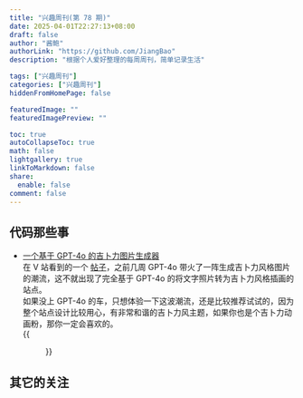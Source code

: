 ```yaml
---
title: "兴趣周刊(第 78 期)"
date: 2025-04-01T22:27:13+08:00
draft: false
author: "酱鲍"
authorLink: "https://github.com/JiangBao"
description: "根据个人爱好整理的每周周刊，简单记录生活"

tags: ["兴趣周刊"]
categories: ["兴趣周刊"]
hiddenFromHomePage: false

featuredImage: ""
featuredImagePreview: ""

toc: true
autoCollapseToc: true
math: false
lightgallery: true
linkToMarkdown: false
share:
  enable: false
comment: false
---
```


<!--more-->

## 代码那些事
* [一个基于 GPT-4o 的吉卜力图片生成器](https://ghiblio.art/zh)  
在 V 站看到的一个 [帖子](https://www.v2ex.com/t/1124154)，之前几周 GPT-4o 带火了一阵生成吉卜力风格图片的潮流，这不就出现了完全基于 GPT-4o 的将文字照片转为吉卜力风格插画的站点。  
如果没上 GPT-4o 的车，只想体验一下这波潮流，还是比较推荐试试的，因为整个站点设计比较用心，有非常和谐的吉卜力风主题，如果你也是个吉卜力动画粉，那你一定会喜欢的。  
{{<figure src="https://jiangbao-1258001083.cos.ap-shanghai.myqcloud.com/ghiblioart.jpg">}}

## 其它的关注
